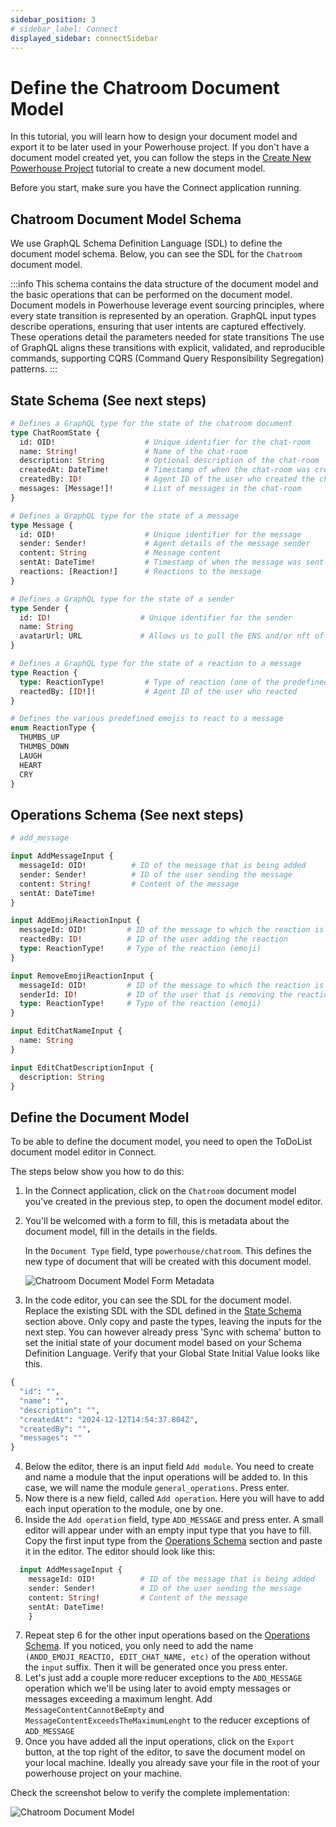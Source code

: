 ```yaml
---
sidebar_position: 3
# sidebar_label: Connect
displayed_sidebar: connectSidebar
---
```

# Define the Chatroom Document Model

In this tutorial, you will learn how to design your document model and export it to be later used in your Powerhouse project.
If you don't have a document model created yet, you can follow the steps in the [Create New Powerhouse Project](/docs/connect/02-Tutorials/Chatroom/CreateNewPowerhouseProject.md) tutorial to create a new document model.

Before you start, make sure you have the Connect application running.

## Chatroom Document Model Schema

We use GraphQL Schema Definition Language (SDL) to define the document model schema. Below, you can see the SDL for the `Chatroom` document model.

:::info
This schema contains the data structure of the document model and the basic operations that can be performed on the document model.
Document models in Powerhouse leverage event sourcing principles, where every state transition is represented by an operation. GraphQL input types describe operations, ensuring that user intents are captured effectively. These operations detail the parameters needed for state transitions The use of GraphQL aligns these transitions with explicit, validated, and reproducible commands, supporting CQRS (Command Query Responsibility Segregation) patterns.
:::

## State Schema (See next steps)

```graphql
# Defines a GraphQL type for the state of the chatroom document
type ChatRoomState {
  id: OID!                    # Unique identifier for the chat-room
  name: String!               # Name of the chat-room
  description: String         # Optional description of the chat-room
  createdAt: DateTime!        # Timestamp of when the chat-room was created
  createdBy: ID!              # Agent ID of the user who created the chat-room
  messages: [Message!]!       # List of messages in the chat-room
}

# Defines a GraphQL type for the state of a message
type Message {
  id: OID!                    # Unique identifier for the message
  sender: Sender!             # Agent details of the message sender
  content: String             # Message content
  sentAt: DateTime!           # Timestamp of when the message was sent
  reactions: [Reaction!]      # Reactions to the message
}

# Defines a GraphQL type for the state of a sender
type Sender {
  id: ID!                    # Unique identifier for the sender
  name: String
  avatarUrl: URL             # Allows us to pull the ENS and/or nft of the persons profile
}

# Defines a GraphQL type for the state of a reaction to a message
type Reaction {
  type: ReactionType!         # Type of reaction (one of the predefined emoji)
  reactedBy: [ID!]!           # Agent ID of the user who reacted
}

# Defines the various predefined emojis to react to a message
enum ReactionType {
  THUMBS_UP
  THUMBS_DOWN
  LAUGH
  HEART
  CRY
}
```

## Operations Schema (See next steps)

```graphql
# add_message

input AddMessageInput {
  messageId: OID!          # ID of the message that is being added
  sender: Sender!          # ID of the user sending the message
  content: String!         # Content of the message
  sentAt: DateTime!
}

input AddEmojiReactionInput {
  messageId: OID!         # ID of the message to which the reaction is being added
  reactedBy: ID!          # ID of the user adding the reaction
  type: ReactionType!     # Type of the reaction (emoji)
}

input RemoveEmojiReactionInput {
  messageId: OID!         # ID of the message to which the reaction is being removed
  senderId: ID!           # ID of the user that is removing the reaction
  type: ReactionType!     # Type of the reaction (emoji)
}

input EditChatNameInput {
  name: String
}

input EditChatDescriptionInput {
  description: String
}
```

## Define the Document Model

To be able to define the document model, you need to open the ToDoList document model editor in Connect. 

The steps below show you how to do this:

1. In the Connect application, click on the `Chatroom` document model you've created in the previous step, to open the document model editor.
2. You'll be welcomed with a form to fill, this is metadata about the document model, fill in the details in the fields. 

    In the `Document Type` field, type `powerhouse/chatroom`. This defines the new type of document that will be created with this document model.
    
    ![Chatroom Document Model Form Metadata](image-2.png)

3. In the code editor, you can see the SDL for the document model. Replace the existing SDL with the SDL defined in the [State Schema](#state-schema) section above. Only copy and paste the types, leaving the inputs for the next step. You can however already press 'Sync with schema' button to set the initial state of your document model based on your Schema Definition Language. Verify that your Global State Initial Value looks like this. 
```graphql
{
  "id": "",
  "name": "",
  "description": "",
  "createdAt": "2024-12-12T14:54:37.804Z",
  "createdBy": "",
  "messages": ""
}
```

4. Below the editor, there is an input field `Add module`. You need to create and name a module that the input operations will be added to. In this case, we will name the module `general_operations`. Press enter.
5. Now there is a new field, called `Add operation`. Here you will have to add each input operation to the module, one by one.
6. Inside the `Add operation` field, type `ADD_MESSAGE` and press enter. A small editor will appear under with an empty input type that you have to fill. Copy the first input type from the [Operations Schema](#operations-schema) section and paste it in the editor. The editor should look like this:

```graphql
  input AddMessageInput {
    messageId: OID!          # ID of the message that is being added
    sender: Sender!          # ID of the user sending the message
    content: String!         # Content of the message
    sentAt: DateTime!
    }
```

7. Repeat step 6 for the other input operations based on the [Operations Schema](#operations-schema). If you noticed, you only need to add the name `(ANDD_EMOJI_REACTIO, EDIT_CHAT_NAME, etc)` of the operation without the `input` suffix. Then it will be generated once you press enter.
8. Let's just add a couple more reducer exceptions to the `ADD_MESSAGE` operation which we'll be using later to avoid empty messages or messages exceeding a maximum lenght. Add `MessageContentCannotBeEmpty` and `MessageContentExceedsTheMaximumLenght` to the reducer exceptions of `ADD_MESSAGE`
8. Once you have added all the input operations, click on the `Export` button, at the top right of the editor, to save the document model on your local machine. Ideally you already save your file in the root of your powerhouse project on your machine.

Check the screenshot below to verify the complete implementation:

![Chatroom Document Model](image-3.png)
